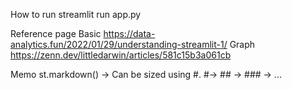 How to run
streamlit run app.py

Reference page
Basic
https://data-analytics.fun/2022/01/29/understanding-streamlit-1/
Graph
https://zenn.dev/littledarwin/articles/581c15b3a061cb

Memo
st.markdown() -> Can be sized using #.
#-> ## -> ### -> ...